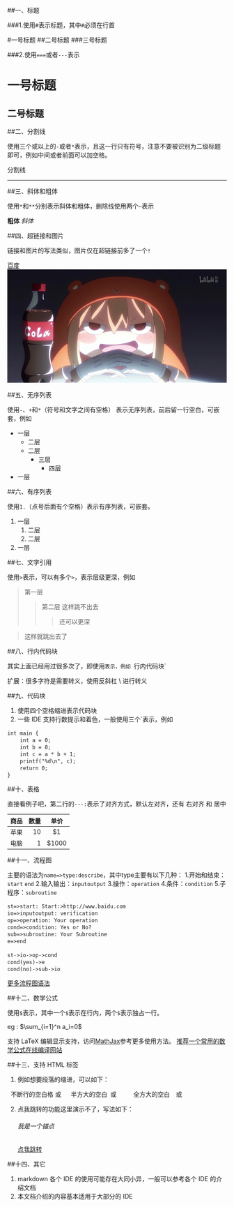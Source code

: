 ##一、标题

###1.使用`#`表示标题，其中`#`必须在行首

#一号标题
##二号标题
###三号标题

###2.使用`===`或者`---`表示

一号标题
===

二号标题
---

##二、分割线

使用三个或以上的`-`或者`*`表示，且这一行只有符号，注意不要被识别为二级标题即可，例如中间或者前面可以加空格。

分割线
***

##三、斜体和粗体

使用`*`和`**`分别表示斜体和粗体，删除线使用两个`~`表示

**粗体**
*斜体*

##四、超链接和图片

链接和图片的写法类似，图片仅在超链接前多了一个`!`

[百度](http://wwww.baidu.com)
![小埋](./xiaomai.jpg)

##五、无序列表

使用`-`、`+`和`*`（符号和文字之间有空格）
表示无序列表，前后留一行空白，可嵌套，例如

+ 一层
    - 二层
    - 二层
        * 三层
            + 四层
+ 一层

##六、有序列表

使用`1.`（点号后面有个空格）表示有序列表，可嵌套。

1. 一层
    1. 二层
    2. 二层
2. 一层

##七、文字引用

使用`>`表示，可以有多个`>`，表示层级更深，例如

>第一层
>>第二层
>这样跳不出去
>>>还可以更深

>这样就跳出去了

##八、行内代码块

其实上面已经用过很多次了，即使用`表示，例如
`行内代码块`

扩展：很多字符是需要转义，使用反斜杠 \ 进行转义

##九、代码块

1. 使用四个空格缩进表示代码块
2. 一些 IDE 支持行数提示和着色，一般使用三个`表示，例如

```
int main {
    int a = 0;
    int b = 0;
    int c = a * b + 1;
    printf("%d\n", c);
    return 0;
}
```

##十、表格

直接看例子吧，第二行的`---:`表示了对齐方式，默认左对齐，还有 右对齐 和 居中

|商品|数量|单价|
|---|---:|:---:|
|苹果|10|\$1|
|电脑|1|\$1000|


##十一、流程图

主要的语法为`name=>type:describe`，其中type主要有以下几种：
1.开始和结束：`start` `end`
2.输入输出：`inputoutput`
3.操作：`operation`
4.条件：`condition`
5.子程序：`subroutine`

```flow
st=>start: Start:>http://www.baidu.com
io=>inputoutput: verification
op=>operation: Your operation
cond=>condition: Yes or No?
sub=>subroutine: Your Subroutine
e=>end

st->io->op->cond
cond(yes)->e
cond(no)->sub->io

```
[更多流程图语法](http://flowchart.js.org/)

##十二、数学公式

使用`$`表示，其中一个`$`表示在行内，两个`$`表示独占一行。

eg : $\sum_{i=1}^n a_i=0$

支持 LaTeX 编辑显示支持，访问[MathJax](https://math.meta.stackexchange.com/questions/5020/mathjax-basic-tutorial-and-quick-reference)参考更多使用方法。
[推荐一个常用的数学公式在线编译网站](https://private.codecogs.com/latex/eqneditor.php)

##十三、支持 HTML 标签

1. 例如想要段落的缩进，可以如下：

&nbsp;&nbsp;不断行的空白格&nbsp;或&#160;
&ensp;&ensp;半方大的空白&ensp;或&#8194;
&emsp;&emsp;全方大的空白&emsp;或&#8195;

2. 点我跳转的功能这里演示不了，写法如下：

    <h6 id='anchor'>我是一个锚点</h6>

    [点我跳转](#anchor)

##十四、其它

1. markdown 各个 IDE 的使用可能存在大同小异，一般可以参考各个 IDE 的介绍文档
2. 本文档介绍的内容基本适用于大部分的 IDE